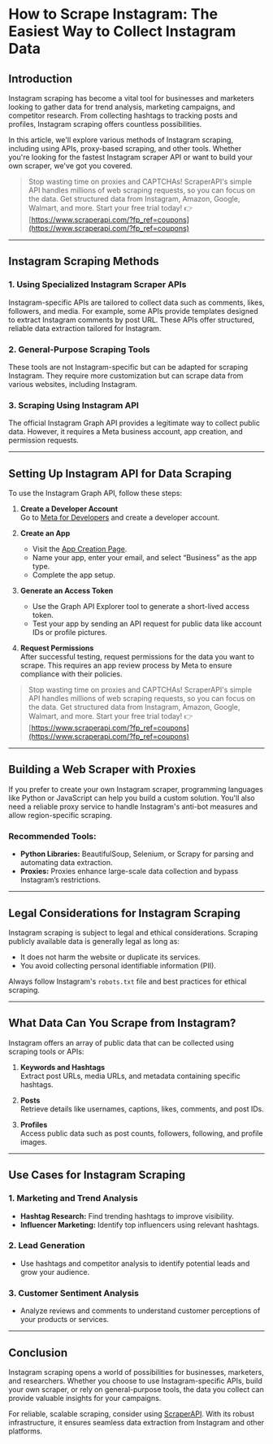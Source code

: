 # How to Scrape Instagram: The Easiest Way to Collect Instagram Data

## Introduction

Instagram scraping has become a vital tool for businesses and marketers looking to gather data for trend analysis, marketing campaigns, and competitor research. From collecting hashtags to tracking posts and profiles, Instagram scraping offers countless possibilities. 

In this article, we'll explore various methods of Instagram scraping, including using APIs, proxy-based scraping, and other tools. Whether you're looking for the fastest Instagram scraper API or want to build your own scraper, we've got you covered.

> Stop wasting time on proxies and CAPTCHAs! ScraperAPI's simple API handles millions of web scraping requests, so you can focus on the data. Get structured data from Instagram, Amazon, Google, Walmart, and more. Start your free trial today! 👉 [https://www.scraperapi.com/?fp_ref=coupons](https://www.scraperapi.com/?fp_ref=coupons)

---

## Instagram Scraping Methods

### 1. Using Specialized Instagram Scraper APIs
Instagram-specific APIs are tailored to collect data such as comments, likes, followers, and media. For example, some APIs provide templates designed to extract Instagram comments by post URL. These APIs offer structured, reliable data extraction tailored for Instagram.

### 2. General-Purpose Scraping Tools
These tools are not Instagram-specific but can be adapted for scraping Instagram. They require more customization but can scrape data from various websites, including Instagram.

### 3. Scraping Using Instagram API
The official Instagram Graph API provides a legitimate way to collect public data. However, it requires a Meta business account, app creation, and permission requests.

---

## Setting Up Instagram API for Data Scraping

To use the Instagram Graph API, follow these steps:

1. **Create a Developer Account**  
   Go to [Meta for Developers](https://developers.facebook.com/) and create a developer account.

2. **Create an App**  
   - Visit the [App Creation Page](https://developers.facebook.com/apps).  
   - Name your app, enter your email, and select “Business” as the app type.  
   - Complete the app setup.

3. **Generate an Access Token**  
   - Use the Graph API Explorer tool to generate a short-lived access token.  
   - Test your app by sending an API request for public data like account IDs or profile pictures.

4. **Request Permissions**  
   After successful testing, request permissions for the data you want to scrape. This requires an app review process by Meta to ensure compliance with their policies.

> Stop wasting time on proxies and CAPTCHAs! ScraperAPI's simple API handles millions of web scraping requests, so you can focus on the data. Get structured data from Instagram, Amazon, Google, Walmart, and more. Start your free trial today! 👉 [https://www.scraperapi.com/?fp_ref=coupons](https://www.scraperapi.com/?fp_ref=coupons)

---

## Building a Web Scraper with Proxies

If you prefer to create your own Instagram scraper, programming languages like Python or JavaScript can help you build a custom solution. You'll also need a reliable proxy service to handle Instagram's anti-bot measures and allow region-specific scraping.

### Recommended Tools:
- **Python Libraries:** BeautifulSoup, Selenium, or Scrapy for parsing and automating data extraction.  
- **Proxies:** Proxies enhance large-scale data collection and bypass Instagram’s restrictions.  

---

## Legal Considerations for Instagram Scraping

Instagram scraping is subject to legal and ethical considerations. Scraping publicly available data is generally legal as long as:
- It does not harm the website or duplicate its services.
- You avoid collecting personal identifiable information (PII).

Always follow Instagram's `robots.txt` file and best practices for ethical scraping.

---

## What Data Can You Scrape from Instagram?

Instagram offers an array of public data that can be collected using scraping tools or APIs:

1. **Keywords and Hashtags**  
   Extract post URLs, media URLs, and metadata containing specific hashtags.

2. **Posts**  
   Retrieve details like usernames, captions, likes, comments, and post IDs.

3. **Profiles**  
   Access public data such as post counts, followers, following, and profile images.

---

## Use Cases for Instagram Scraping

### 1. Marketing and Trend Analysis
- **Hashtag Research:** Find trending hashtags to improve visibility.  
- **Influencer Marketing:** Identify top influencers using relevant hashtags.  

### 2. Lead Generation
- Use hashtags and competitor analysis to identify potential leads and grow your audience.

### 3. Customer Sentiment Analysis
- Analyze reviews and comments to understand customer perceptions of your products or services.

---

## Conclusion

Instagram scraping opens a world of possibilities for businesses, marketers, and researchers. Whether you choose to use Instagram-specific APIs, build your own scraper, or rely on general-purpose tools, the data you collect can provide valuable insights for your campaigns.

For reliable, scalable scraping, consider using [ScraperAPI](https://www.scraperapi.com/?fp_ref=coupons). With its robust infrastructure, it ensures seamless data extraction from Instagram and other platforms.
